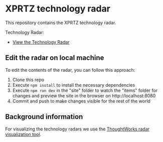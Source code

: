 # XPRTZ technology radar

This repository contains the XPRTZ technology radar.

Technology Radar:

- [View the Technology Radar](https://radar.xprtz.net)

## Edit the radar on local machine

To edit the contents of the radar, you can follow this approach:

1. Clone this repo
2. Execute `npm install` to install the necessary dependencies
3. Execute `npm run dev` in the "site" folder to watch the "items" folder for changes and preview the site in the browser on http://localhost:8080
4. Commit and push to make changes visible for the rest of the world

## Background information

For visualizing the technology radars we use the [ThoughtWorks radar visualization tool](https://www.thoughtworks.com/radar/how-to-byor).
